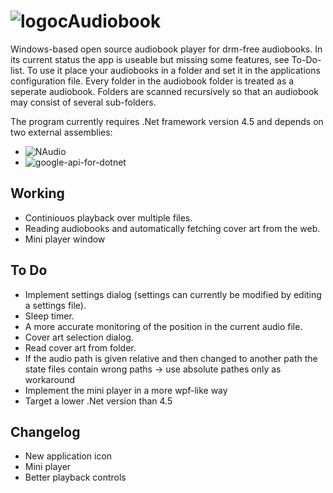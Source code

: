 ![logo](https://raw.githubusercontent.com/b0wter/cAudiobook/master/AudiobookPlayer/res/audiobook_small.png)cAudiobook
==========
Windows-based open source audiobook player for drm-free audiobooks. In its current status the app is useable but missing some features, see To-Do-list.
To use it place your audiobooks in a folder and set it in the applications configuration file. Every folder in the audiobook folder is treated as a seperate audiobook. Folders are scanned recursively so that an audiobook may consist of several sub-folders.

The program currently requires .Net framework version 4.5 and depends on two external assemblies:
* ![NAudio](NAudio "https://naudio.codeplex.com/")
* ![google-api-for-dotnet](google-api-for-dotnet "https://code.google.com/p/google-api-for-dotnet/")

Working
-------
* Continiouos playback over multiple files.
* Reading audiobooks and automatically fetching cover art from the web.
* Mini player window

To Do
-----
* Implement settings dialog (settings can currently be modified by editing a settings file).
* Sleep timer.
* A more accurate monitoring of the position in the current audio file.
* Cover art selection dialog.
* Read cover art from folder.
* If the audio path is given relative and then changed to another path the state files contain wrong paths -> use absolute pathes only as workaround
* Implement the mini player in a more wpf-like way
* Target a lower .Net version than 4.5

Changelog
---------
* New application icon
* Mini player
* Better playback controls
